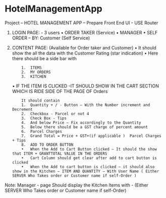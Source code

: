 # HotelManagementApp

Project – HOTEL MANAGEMENT APP – Prepare
Front End UI   - USE Router
1.	LOGIN PAGE:  - 3 users 
      •	ORDER TAKER (Service)
      •	MANAGER 
      •	SELF ORDER – BY: Customer (Self Service)
2.	CONTENT PAGE: (Available for Order taker and Customer)
      •	It should show the all the data with the Customer Rating (star indication)
      •	Here there should be a side bar with 

            1.	ITEMS 
            2.	MY ORDERS 
            3.	KITCHEN 
      •	IF THE ITEM IS CLICKED -IT SHOULD SHOW IN THE CART SECTION WHICH IS RIDE SIDE OF THE PAGE OF Orders 

            It should contain 
            1.	Quantity + / - Button – With the Number increment and Decrement 
            2.	Checkbox - Parcel or not 4
            3.	Check Box - Tips 
            4.	And below Price – Fix accordingly to the Quantity 
            5.	Below there should be a GST charge of percent amount
            6.	Parcel Charges 
            7.	Grand Total = Price + GST+(if applicable )  Parcel Charges + Tips 
            8.	ADD TO ORDER BUTTON 
            •	When the Add to Cart Button clicked – It should the show that ITEM + GRANTTOTAL VALUE IN THE ORDERS
            •	Cart Column should get clear after add to cart button is clicked 
            •	When the Add to cart button is clicked – it should also show in the Kitchen – ITEM AND QUANTITY – With User Name ( Either SERVER Who Takes order or Customer name if self-Order )

Note:
Manager - page Should display the Kitchen Items with - (Either SERVER Who Takes order or Customer name if self-Order)
